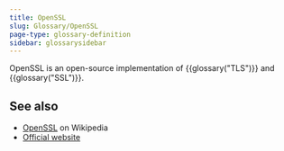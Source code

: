 ```yaml
---
title: OpenSSL
slug: Glossary/OpenSSL
page-type: glossary-definition
sidebar: glossarysidebar
---
```


OpenSSL is an open-source implementation of {{glossary("TLS")}} and {{glossary("SSL")}}.

## See also

- [OpenSSL](https://en.wikipedia.org/wiki/OpenSSL) on Wikipedia
- [Official website](https://www.openssl.org/)
